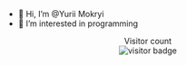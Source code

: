 - 👋 Hi, I’m @Yurii Mokryi
- 👀 I’m interested in programming

<p align="center"> 
  Visitor count<br>
   <img src="https://visitor-badge.glitch.me/badge?page_id=yurii-mokryi.visitor-badge" alt="visitor badge"/>
</p>
